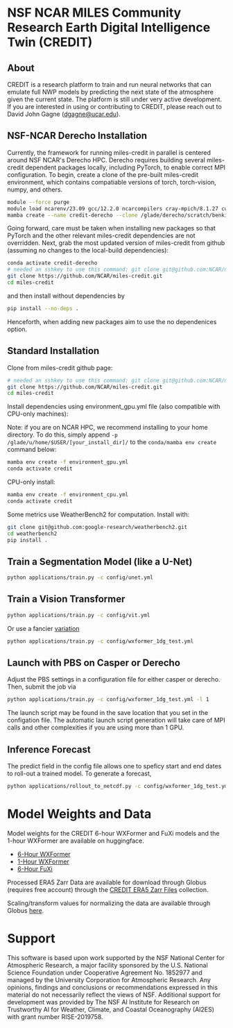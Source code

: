 # NSF NCAR MILES Community Research Earth Digital Intelligence Twin (CREDIT)

## About
CREDIT is a research platform to train and run neural networks that can emulate full NWP models by predicting
the next state of the atmosphere given the current state. The platform is still under very active development. 
If you are interested in using or contributing to CREDIT, please reach out to David John Gagne (dgagne@ucar.edu). 


## NSF-NCAR Derecho Installation
Currently, the framework for running miles-credit in parallel is centered around NSF NCAR's Derecho HPC. Derecho requires building several miles-credit dependent packages locally, including PyTorch, to enable correct MPI configuration. To begin, create a clone of the pre-built miles-credit environment, which contains compatiable versions of torch, torch-vision, numpy, and others. 

```bash
module --force purge 
module load ncarenv/23.09 gcc/12.2.0 ncarcompilers cray-mpich/8.1.27 cuda/12.2.1 cudnn/8.8.1.3-12 conda/latest
mamba create --name credit-derecho --clone /glade/derecho/scratch/benkirk/derecho-pytorch-mpi/envs/credit-pytorch-v2.3.1-derecho-gcc-12.2.0-cray-mpich-8.1.27
```

Going forward, care must be taken when installing new packages so that PyTorch and the other relevant miles-credit dependencies are not overridden. Next, grab the most updated version of miles-credit from github (assuming no changes to the local-build dependencies):

```bash
conda activate credit-derecho
# needed an sshkey to use this command: git clone git@github.com:NCAR/miles-credit.git
git clone https://github.com/NCAR/miles-credit.git
cd miles-credit
```

and then install without dependencies by

```bash
pip install --no-deps .
```

Henceforth, when adding new packages aim to use the no dependenices option. 

## Standard Installation 
Clone from miles-credit github page:
```bash
# needed an sshkey to use this command: git clone git@github.com:NCAR/miles-credit.git
git clone https://github.com/NCAR/miles-credit.git
cd miles-credit
```

Install dependencies using environment_gpu.yml file (also compatible with CPU-only machines):

Note: if you are on NCAR HPC, we recommend installing to your home directory. To do this, simply append `-p /glade/u/home/$USER/[your_install_dir]/` to the `conda/mamba env create` command below:

```bash
mamba env create -f environment_gpu.yml
conda activate credit
```

CPU-only install:
```bash
mamba env create -f environment_cpu.yml
conda activate credit
```


Some metrics use WeatherBench2 for computation. Install with:
```bash
git clone git@github.com:google-research/weatherbench2.git
cd weatherbench2
pip install .
````

## Train a Segmentation Model (like a U-Net)
```bash
python applications/train.py -c config/unet.yml
```
 ## Train a Vision Transformer
```bash
python applications/train.py -c config/vit.yml
```

Or use a fancier [variation](https://github.com/lucidrains/vit-pytorch/blob/main/vit_pytorch/rvt.py)

```bash
python applications/train.py -c config/wxformer_1dg_test.yml
```

## Launch with PBS on Casper or Derecho
 
Adjust the PBS settings in a configuration file for either casper or derecho. Then, submit the job via
```bash
python applications/train.py -c config/wxformer_1dg_test.yml -l 1
```
The launch script may be found in the save location that you set in the configation file. The automatic launch script generation will take care of MPI calls and other complexities if you are using more than 1 GPU.

## Inference Forecast

The predict field in the config file allows one to speficy start and end dates to roll-out a trained model. To generate a forecast,

```bash
python applications/rollout_to_netcdf.py -c config/wxformer_1dg_test.yml
```

# Model Weights and Data
Model weights for the CREDIT 6-hour WXFormer and FuXi models and the 1-hour WXFormer are available on huggingface.

* [6-Hour WXFormer](https://huggingface.co/djgagne2/wxformer_6h)
* [1-Hour WXFormer](https://huggingface.co/djgagne2/wxformer_1h)
* [6-Hour FuXi](https://huggingface.co/djgagne2/fuxi_6h)

Processed ERA5 Zarr Data are available for download through Globus (requires free account) through the [CREDIT ERA5 Zarr Files](https://app.globus.org/file-manager/collections/2fc90d8f-10b7-44e1-a6a5-cf844112822e/overview) collection.

Scaling/transform values for normalizing the data are available through Globus [here](https://app.globus.org/file-manager/collections/c5a23e21-1bee-4d1e-bb59-77c5dcee7c76). 

# Support
This software is based upon work supported by the NSF National Center for Atmospheric Research, a major facility sponsored by the 
U.S. National Science Foundation  under Cooperative Agreement No. 1852977 and managed by the University Corporation for Atmospheric Research. Any opinions, findings and conclusions or recommendations 
expressed in this material do not necessarily reflect the views of NSF. Additional support for development was provided by 
The NSF AI Institute for Research on Trustworthy AI for Weather, Climate, and Coastal Oceanography (AI2ES)  with grant
number RISE-2019758. 

